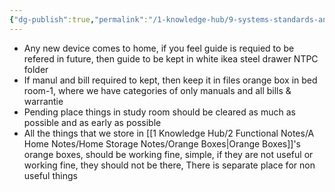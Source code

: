 ```yaml
---
{"dg-publish":true,"permalink":"/1-knowledge-hub/9-systems-standards-and-plans-in-place/a-general-s-and-s/home-organizing-ss-and-p/rules-of-home-organizing/","noteIcon":""}
---
```


- Any new device comes to home, if you feel guide is requied to be refered in future, then guide to be kept in white ikea steel drawer NTPC folder
- If manul and bill required to kept, then keep it in files orange box in bed room-1, where we have categories of only manuals and all bills & warrantie
- Pending place things in study room should be cleared as much as possible and as early as possible
- All the things that we store in [[1 Knowledge Hub/2 Functional Notes/A Home Notes/Home Storage Notes/Orange Boxes\|Orange Boxes]]'s orange boxes, should be working fine, simple, if they are not useful or working fine, they should not be there, There is separate place for non useful things